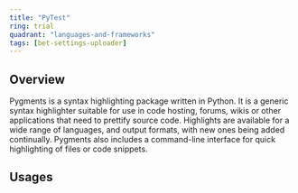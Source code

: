 ```yaml
---
title: "PyTest"
ring: trial
quadrant: "languages-and-frameworks"
tags: [bet-settings-uploader]
---
```


## Overview
Pygments is a syntax highlighting package written in Python. It is a generic syntax highlighter suitable for use in code hosting, forums, wikis or other applications that need to prettify source code. Highlights are available for a wide range of languages, and output formats, with new ones being added continually. Pygments also includes a command-line interface for quick highlighting of files or code snippets.

## Usages
